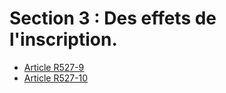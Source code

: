 # Section 3 : Des effets de l'inscription.

- [Article R527-9](article-r527-9.md)
- [Article R527-10](article-r527-10.md)
